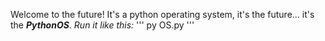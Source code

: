 Welcome to the future! It's a python operating system, it's the future... it's the ***PythonOS***.
*Run it like this:*
'''
py OS.py
'''
